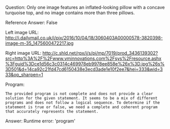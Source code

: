 Question: Only one image features an inflated-looking pillow with a concave turquoise top, and no image contains more than three pillows.

Reference Answer: False

Left image URL: http://i.dailymail.co.uk/i/pix/2016/10/04/18/3060403A00000578-3820398-image-m-35_1475600472217.jpg

Right image URL: http://c.shld.net/rpx/i/s/pi/mp/7019/prod_3436139302?src=http%3A%2F%2Fwww.vminnovations.com%2Fsys%2Fresource.ashx%3Fguid%3Dce1d56c3c0314c469978eb9978ee858e%26x%3D.jpg%26s%3D501&d=14ca92c21fd47cd6150438e3ecd3ade1e10f2ee7&hei=333&wid=333&op_sharpen=1

Program:

```
The provided program is not complete and does not provide a clear solution for the given statement. It seems to be a mix of different programs and does not follow a logical sequence. To determine if the statement is true or false, we need a complete and coherent program that accurately represents the statement.
```
Answer: Runtime error: 'program'

